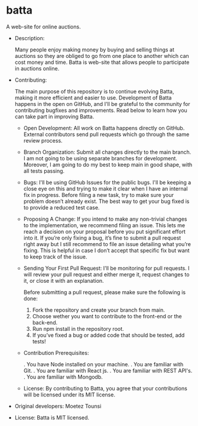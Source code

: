 # batta
A web-site for online auctions.

- Description:

    Many people enjoy making money by buying and selling things at auctions so they are obliged to go from one place to another which can cost money and     time.
    Batta is web-site that allows people to participate in auctions online.
    
- Contributing:
    
    The main purpose of this repository is to continue evolving Batta, making it more efficient and easier to use.
    Development of Batta happens in the open on GitHub, and I'll be grateful to the community for contributing bugfixes and improvements.
    Read below to learn how you can take part in improving Batta.
    
    - Open Development: 
        All work on Batta happens directly on GitHub. External contributors send pull requests which go through the same review process.
    
    - Branch Organization: 
        Submit all changes directly to the main branch. I am not going to be using separate branches for development. Moreover, I am going
        to do my best to keep main in good shape, with all tests passing.
    
    - Bugs:
        I'll be using GitHub Issues for the public bugs. I'll be keeping a close eye on this and trying to make it clear when I have an internal fix in 
        progress. 
        Before filing a new task, try to make sure your problem doesn’t already exist. 
        The best way to get your bug fixed is to provide a reduced test case.
        
    - Proposing A Change:
        If you intend to make any non-trivial changes to the implementation, we recommend filing an issue. This lets me reach a decision on your
        proposal before you put significant effort into it. 
        If you’re only fixing a bug, it’s fine to submit a pull request right away but I still recommend to file an issue detailing what you’re fixing. 
        This is helpful in case I don’t accept that specific fix but want to keep track of the issue.
        
    - Sending Your First Pull Request:
        I'll be monitoring for pull requests. I will review your pull request and either merge it, request changes to it, 
        or close it with an explanation.
        
        Before submitting a pull request, please make sure the following is done:
        
        1. Fork the repository and create your branch from main.
        2. Choose wether you want to contribute to the front-end or the back-end.
        3. Run npm install in the repository root.
        4. If you’ve fixed a bug or added code that should be tested, add tests!
        
    - Contribution Prerequisites:
    
        . You have Node installed on your machine.
        . You are familiar with Git.
        . You are familiar with React js.
        . You are familiar with REST API's.
        . You are familiar with Mongodb.
    
    - License: 
        By contributing to Batta, you agree that your contributions will be licensed under its MIT license.


- Original developers:
    Moetez Tounsi
        
- License:
    Batta is MIT licensed.



    

        
        
        


    



